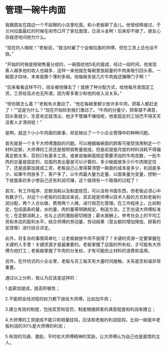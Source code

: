 # 管理一碗牛肉面

我跟朋友在路边一个不起眼的小店里吃面，和小老板聊了会儿。他曾经辉煌过，于兰州拉面最红的时候在闹市口开了家拉面馆，日进斗金啊！后来却不做了。朋友心存疑虑地问他为什么。 

“现在的人贼呢！”老板说，“我当时雇了个会做拉面的师傅，但在工资上总也谈不拢。” 

“开始的时候是按销售量分成的，一碗面给他5毛的提成，经过一段时间，他发现客人越多他的收入也越多，这样一来他就在每碗里放超量的牛肉来吸引回头客。一碗面才四块，本来就靠个薄利多销，他每碗多放几片牛肉我还赚哪门子啊！” 

“后来看看这样不行，钱全被他赚去了！就换了种分配方式，给他每月发固定工资，工资给高点也无所谓，因为客多客少和他的收入没关系。” 

“但你猜怎么着？”老板有点激动了，“他在每碗里都少放许多牛肉，把客人都赶走了！”“这是为什么？”现在开始轮到我们激动了。“牛肉的分量少，顾客就不满意，回头客就少，生意肯定就清淡，他才不管赚不赚钱呢，他拿固定的工钱巴不得天天没客人才清闲呢！” 

是啊，就这个小小牛肉面的故事，却反映出了一个小企业管理中的种种问题。 

首先就是一个关于大师傅激励的问题。可以根据每碗面的顾客可接受效用制定一个材料定额，大师傅的工资还是按照销售量提成，但是前提是月度的材料消耗不得偏离定额太多，否则只有基本工资。或者说每碗面规定需要添加的牛肉克数，一批牛肉的总量是固定的，拉面的卖出量是可以计算的，多少碗面放多少斤牛肉限定住了，还是底薪加提成工资，老板自己心里得算清楚一碗面的成本是多少，利润是多少。如果牛肉放多了，客户多了，以牛肉最大量为定量，以面条量为变量，控制一下放面条的多少使自己还有利润可赚，这个就得有一个取值的过程了！ 

其次，有工作程序、定额消耗以及制度规范，可以没有书面东西，但老板必须心中有数才行。对这个小老板的拉面店来说，其实就是师傅以技术入股的方式和老板利润分配，两个人合伙做，费用两个人摊，进行规范化管理。在工作程序上，比如制定，包括面条的量，水的量，肉的量等明确规定，制造方法，工艺也请大师傅标准化；在定额消耗上，也与上述的激励密切相连；薪水报酬上，参考社会上的平均工资和本店的盈利水平，结合师傅的劳动量、劳动结果（营业额的增加降低、顾客的反馈等）进行综合评定。 

此外，将复杂的事情简单化：让老板娘放牛肉不就得了？关键的资源一定要掌握在关键的人手里！关键资源才是最重要的。老板掌握了店面的所有权，才可能有大师傅为他打工；老板娘掌握了牛肉的分发权，才有可能防止材料的浪费和滥用。 

另外，在作坊式的小企业里，老板与员工每天有大量时间接触，关系是否和谐非常重要。 

通过以上分析，我认为应该是这样的： 

1.底薪加提成，提高积极性； 

2.不能把全线流程的权力都下放给大师傅，比如加牛肉； 

3.建立有效的制度，包括奖赏和惩罚，制度根据顾客的满意程度和利润来建立； 

4.大师傅的工资提成不能只和销量挂钩，应该和老板的利润挂钩，比如一碗面中老板利润的30%是大师傅的利润； 

5.有效的沟通、激励，平时给大师傅精神的奖励，让大师傅认为自己也是面馆的主人。